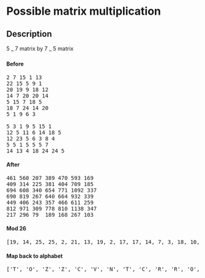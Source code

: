 # Possible matrix multiplication

## Description

5 _ 7 matrix by 7 _ 5 matrix

###

#### Before

<pre>
2 7 15 1 13
22 15 5 9 1
20 19 9 18 12
14 7 20 20 14
5 15 7 18 5
18 7 24 14 20
5 1 9 6 3

5 3 1 9 5 15 1
12 5 11 6 14 18 5
12 23 5 6 3 8 4
5 5 1 5 5 5 7
14 13 4 18 24 24 5
</pre>

#### After

<pre>
461	560	207	389	470	593	169
409	314	225	381	404	709	185
694	608	340	654	771	1092 337
690	819	267	640	664	932	339
449	406	243	357	466	611	259
812	971	309	778	810	1138 347
217	296	79	189	168	267	103
</pre>

#### Mod 26

<pre>
[19, 14, 25, 25, 2, 21, 13, 19, 2, 17, 17, 14, 7, 3, 18, 10, 2, 4, 17, 0, 25, 14, 13, 7, 16, 14, 22, 1, 7, 16, 9, 19, 24, 13, 25, 6, 9, 23, 24, 4, 20, 9, 9, 10, 1, 7, 12, 7, 25]
</pre>

#### Map back to alphabet

<pre>
['T', 'O', 'Z', 'Z', 'C', 'V', 'N', 'T', 'C', 'R', 'R', 'O', 'H', 'D', 'S', 'K', 'C', 'E', 'R', 'A', 'Z', 'O', 'N', 'H', 'Q', 'O', 'W', 'B', 'H', 'Q', 'J', 'T', 'Y', 'N', 'Z', 'G', 'J', 'X', 'Y', 'E', 'U', 'J', 'J', 'K', 'B', 'H', 'M', 'H', 'Z']
</pre>
